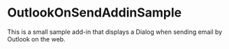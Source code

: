 # OutlookOnSendAddinSample
This is a small sample add-in that displays a Dialog when sending email by Outlook on the web.
